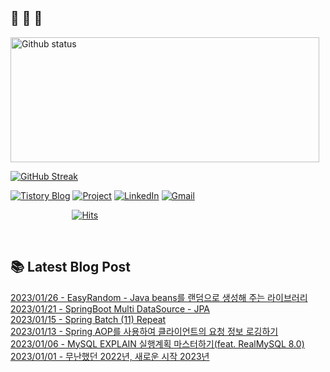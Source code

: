  ## 🐔 🐝 🐜

<div>
  
  <img width="494" height="200" alt="Github status" src="https://github-readme-stats.vercel.app/api?username=JuHyun419&count_private=true&theme=radical">
  
  [![GitHub Streak](https://github-readme-streak-stats.herokuapp.com/?user=JuHyun419&theme=dark)](https://github.com/JuHyun419)
  
</div>  

<div>
  
  [![Tistory Blog](http://img.shields.io/badge/-Tistory%20Blog-blue?style=flat&logo=Blogger&link=https://zzang9ha.tistory.com/)](https://zzang9ha.tistory.com/) 
  [![Project](http://img.shields.io/badge/-Project-ff69b4?style=flat&logo=github&link=https://github.com/YAPP-19th/Web-Team-2-Backend)](https://github.com/YAPP-19th/Web-Team-2-Backend) 
  [![LinkedIn](https://img.shields.io/badge/-LinkedIn-0077b5?style=flat-square&logo=linkedin&logoColor=white&link=https://www.linkedin.com/in/juhyun-lee-87176a19b/)](https://www.linkedin.com/in/juhyun-lee-87176a19b/)
  [![Gmail](http://img.shields.io/badge/Gmail-important?style=flat&logo=Gmail&link=mailto:zzang9haha@gmail.com)](mailto:zzang9haha@gmail.com) 

</div>

<div>
 
&nbsp;&nbsp;&nbsp;&nbsp;&nbsp;&nbsp;&nbsp;&nbsp;&nbsp;&nbsp;&nbsp;&nbsp;&nbsp;&nbsp;&nbsp;&nbsp;&nbsp;&nbsp;&nbsp;&nbsp;&nbsp;&nbsp;&nbsp;&nbsp; [![Hits](https://hits.seeyoufarm.com/api/count/incr/badge.svg?url=https%3A%2F%2Fgithub.com%2FJuHyun419&count_bg=%2379C83D&title_bg=%23555555&icon=&icon_color=%23E7E7E7&title=hits&edge_flat=false)](https://hits.seeyoufarm.com)
 
</div>
 
<br>
 
## 📚 Latest Blog Post

[2023/01/26 - EasyRandom - Java beans를 랜덤으로 생성해 주는 라이브러리](https://zzang9ha.tistory.com/440) <br/>
[2023/01/21 - SpringBoot Multi DataSource - JPA](https://zzang9ha.tistory.com/439) <br/>
[2023/01/15 - Spring Batch (11) Repeat](https://zzang9ha.tistory.com/438) <br/>
[2023/01/13 - Spring AOP를 사용하여 클라이언트의 요청 정보 로깅하기](https://zzang9ha.tistory.com/437) <br/>
[2023/01/06 - MySQL EXPLAIN 실행계획 마스터하기(feat. RealMySQL 8.0)](https://zzang9ha.tistory.com/436) <br/>
[2023/01/01 - 무난했던 2022년, 새로운 시작 2023년](https://zzang9ha.tistory.com/435) <br/>
